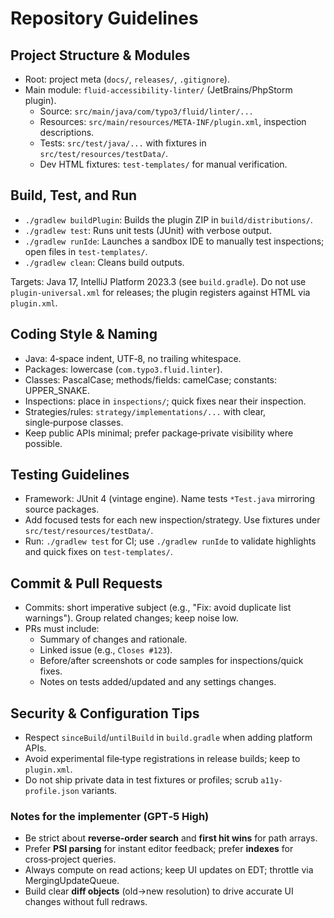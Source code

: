 # Repository Guidelines

## Project Structure & Modules
- Root: project meta (`docs/`, `releases/`, `.gitignore`).
- Main module: `fluid-accessibility-linter/` (JetBrains/PhpStorm plugin).
  - Source: `src/main/java/com/typo3/fluid/linter/...`
  - Resources: `src/main/resources/META-INF/plugin.xml`, inspection descriptions.
  - Tests: `src/test/java/...` with fixtures in `src/test/resources/testData/`.
  - Dev HTML fixtures: `test-templates/` for manual verification.

## Build, Test, and Run
- `./gradlew buildPlugin`: Builds the plugin ZIP in `build/distributions/`.
- `./gradlew test`: Runs unit tests (JUnit) with verbose output.
- `./gradlew runIde`: Launches a sandbox IDE to manually test inspections; open files in `test-templates/`.
- `./gradlew clean`: Cleans build outputs.

Targets: Java 17, IntelliJ Platform 2023.3 (see `build.gradle`). Do not use `plugin-universal.xml` for releases; the plugin registers against HTML via `plugin.xml`.

## Coding Style & Naming
- Java: 4‑space indent, UTF‑8, no trailing whitespace.
- Packages: lowercase (`com.typo3.fluid.linter`).
- Classes: PascalCase; methods/fields: camelCase; constants: UPPER_SNAKE.
- Inspections: place in `inspections/`; quick fixes near their inspection.
- Strategies/rules: `strategy/implementations/...` with clear, single‑purpose classes.
- Keep public APIs minimal; prefer package‑private visibility where possible.

## Testing Guidelines
- Framework: JUnit 4 (vintage engine). Name tests `*Test.java` mirroring source packages.
- Add focused tests for each new inspection/strategy. Use fixtures under `src/test/resources/testData/`.
- Run: `./gradlew test` for CI; use `./gradlew runIde` to validate highlights and quick fixes on `test-templates/`.

## Commit & Pull Requests
- Commits: short imperative subject (e.g., "Fix: avoid duplicate list warnings"). Group related changes; keep noise low.
- PRs must include:
  - Summary of changes and rationale.
  - Linked issue (e.g., `Closes #123`).
  - Before/after screenshots or code samples for inspections/quick fixes.
  - Notes on tests added/updated and any settings changes.

## Security & Configuration Tips
- Respect `sinceBuild`/`untilBuild` in `build.gradle` when adding platform APIs.
- Avoid experimental file‑type registrations in release builds; keep to `plugin.xml`.
- Do not ship private data in test fixtures or profiles; scrub `a11y-profile.json` variants.

### Notes for the implementer (GPT‑5 High)

- Be strict about **reverse‑order search** and **first hit wins** for path arrays.
- Prefer **PSI parsing** for instant editor feedback; prefer **indexes** for cross‑project queries.
- Always compute on read actions; keep UI updates on EDT; throttle via MergingUpdateQueue.
- Build clear **diff objects** (old→new resolution) to drive accurate UI changes without full redraws.
